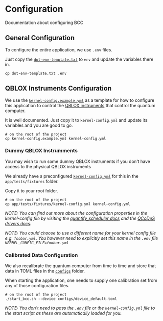 # Configuration

Documentation about configuring BCC

## General Configuration

To configure the entire application, we use `.env` files.   

Just copy the [`dot-env-template.txt`](../dot-env-template.txt) to `env` and update the variables there in.

```shell
cp dot-env-template.txt .env
```

## QBLOX Instruments Configuration

We use the [`kernel-config.example.yml`](../kernel-config.example.yml) as a template for how to configure this application
to control the [QBLOX instruments](https://qblox-qblox-instruments.readthedocs-hosted.com/en/main/index.html) that control the quantum computer. 

It is well documented. Just copy it to `kernel-config.yml` and update its variables and you are good to go.

```shell
# on the root of the project
cp kernel-config.example.yml kernel-config.yml
```

### Dummy QBLOX Instrumments

You may wish to run some dummy QBLOX instruments if you don't have access to the physical QBLOX instruments

We already have a preconfigured [`kernel-config.yml`](../app/tests/fixtures/kernel-config.yml) for this in the 
`app/tests/fixtures` folder.   

Copy it to your root folder.

```shell
# on the root of the project
cp app/tests/fixtures/kernel-config.yml kernel-config.yml
```

_NOTE: You can find out more about the configuration properties in the kernel-config file by 
visiting the [quantify_scheduler docs](https://quantify-os.org/docs/quantify-scheduler/dev/reference/qblox/Cluster.html)
and the [QCoDeS drivers docs](https://microsoft.github.io/Qcodes/)._  

_NOTE: You could choose to use a different name for your kernel config file e.g. `foobar.yml`.
You however need to explicitly set this name in the `.env` file `KERNEL_CONFIG_FILE=foobar.yml`_  

### Calibrated Data Configuration

We also recalibrate the quantum computer from time to time and store that data in TOML files in the [`configs`](../configs) folder.  

When starting the application, one needs to supply one calibration set from any of those configuration files.

```shell
# on the root of the project
./start_bcc.sh --device configs/device_default.toml
```

_NOTE: You don't need to pass the `.env` file or the `kernel-config.yml` file to the start script as these are 
automatically loaded for you._  

